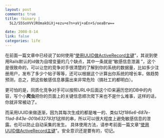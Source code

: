 ```yaml
--- 
layout: post
comments: true
title: !binary |
  5L2/55SoVVVJROmakOiXj+ezu+e7n+aVj+aEn+S/oeaBrw==

date: 2008-8-14
link: false
categories: life
---
```

在前面一篇文章中已经说了如何使用“<a href="http://iceskysl.1sters.com/?action=show&amp;id=349">使用UUID做ActiveRecord主键</a>”，其说到使用Rails默认的id做为自增变量的几个缺点，其中一条就是“敏感信息泄漏 ”，这个是很致命的，可以让您的竞争对手很清楚的了解到你的系统的数据量，比如多少注册用户，发布了多少个帖子等等，还可以根据这个计算出你系统的增长率，做趋势预测，总之，把这些敏感信息暴露出来非常危险（搞社工的都明白）。

更可怕的是，同质化竞争对手可以按照URL中后面这个ID来遍历您的DB中的内容，写个小<strong>爬虫</strong>把你的页面上的关键信息顺次爬下来也不是什么难事，这样的话，你就非常被动了。

而采用UUID来做逐渐，因为其每次生成的都是唯一的、类似<em>12f186e6-687e-11ad-843e-001b632783f1</em>这样的串，所以可以很大程度上避免敏感信息的泄露。也可以防止自动采集的发生。
具体使用方法，请参考前面一篇文章“<a href="../../../?action=show&amp;id=349">使用UUID做ActiveRecord主键</a>”。安全意识还是要有的，切记。

